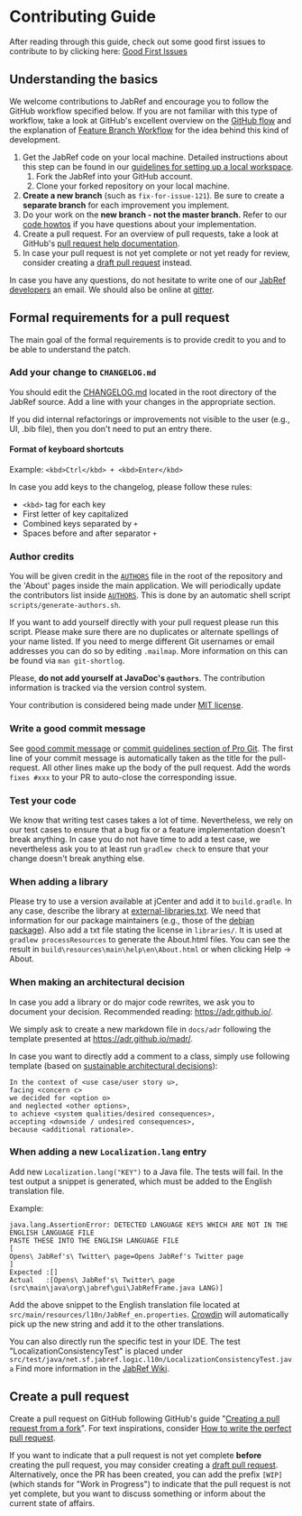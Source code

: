 # Contributing Guide

After reading through this guide, check out some good first issues to contribute to by clicking here: [Good First Issues](https://github.com/JabRef/jabref/issues?q=is%3Aissue+is%3Aopen+label%3A%22good+first+issue%22)

## Understanding the basics

We welcome contributions to JabRef and encourage you to follow the GitHub workflow specified below. If you are not familiar with this type of workflow, take a look at GitHub's excellent overview on the [GitHub flow](https://guides.github.com/introduction/flow/index.html) and the explanation of [Feature Branch Workflow](https://atlassian.com/git/tutorials/comparing-workflows#feature-branch-workflow) for the idea behind this kind of development.

1. Get the JabRef code on your local machine. Detailed instructions about this step can be found in our [guidelines for setting up a local workspace](https://github.com/JabRef/jabref/wiki/Guidelines-for-setting-up-a-local-workspace).
    1. Fork the JabRef into your GitHub account.
    2. Clone your forked repository on your local machine.
2. **Create a new branch** (such as `fix-for-issue-121`). Be sure to create a **separate branch** for each improvement you implement.
3. Do your work on the **new branch - not the master branch.** Refer to our [code howtos](https://github.com/JabRef/jabref/wiki/Code-Howtos) if you have questions about your implementation.
4. Create a pull request. For an overview of pull requests, take a look at GitHub's [pull request help documentation](https://help.github.com/articles/about-pull-requests/).
5. In case your pull request is not yet complete or not yet ready for review, consider creating a [draft pull request](https://github.blog/2019-02-14-introducing-draft-pull-requests/) instead.

In case you have any questions, do not hesitate to write one of our [JabRef developers](https://github.com/orgs/JabRef/teams/developers) an email.
We should also be online at [gitter](https://gitter.im/JabRef/jabref).

## Formal requirements for a pull request

The main goal of the formal requirements is to provide credit to you and to be able to understand the patch.

### Add your change to `CHANGELOG.md`

You should edit the [CHANGELOG.md](CHANGELOG.md) located in the root directory of the JabRef source.
Add a line with your changes in the appropriate section.

If you did internal refactorings or improvements not visible to the user (e.g., UI, .bib file), then you don't need to put an entry there.

#### Format of keyboard shortcuts

Example: `<kbd>Ctrl</kbd> + <kbd>Enter</kbd>`

In case you add keys to the changelog, please follow these rules:

- `<kbd>` tag for each key
- First letter of key capitalized
- Combined keys separated by `+`
- Spaces before and after separator `+`

### Author credits

You will be given credit in the [`AUTHORS`](AUTHORS) file in the root of the repository and the 'About' pages inside the main application.
We will periodically update the contributors list inside [`AUTHORS`](AUTHORS).
This is done by an automatic shell script `scripts/generate-authors.sh`.

If you want to add yourself directly with your pull request please run this script.
Please make sure there are no duplicates or alternate spellings of your name listed.
If you need to merge different Git usernames or email addresses you can do so by editing `.mailmap`.
More information on this can be found via `man git-shortlog`.

Please, **do not add yourself at JavaDoc's `@authors`**.
The contribution information is tracked via the version control system.

Your contribution is considered being made under [MIT license](https://tldrlegal.com/license/mit-license).

### Write a good commit message

See [good commit message] or [commit guidelines section of Pro Git].
The first line of your commit message is automatically taken as the title for the pull-request.
All other lines make up the body of the pull request. Add the words `fixes #xxx` to your PR to auto-close the corresponding issue.

### Test your code

We know that writing test cases takes a lot of time.
Nevertheless, we rely on our test cases to ensure that a bug fix or a feature implementation doesn't break anything.
In case you do not have time to add a test case, we nevertheless ask you to at least run `gradlew check` to ensure that your change doesn't break anything else.

### When adding a library

Please try to use a version available at jCenter and add it to `build.gradle`.
In any case, describe the library at [external-libraries.txt](external-libraries.txt).
We need that information for our package maintainers (e.g., those of the [debian package](https://tracker.debian.org/pkg/jabref)).
Also add a txt file stating the license in `libraries/`.
It is used at `gradlew processResources` to generate the About.html files.
You can see the result in `build\resources\main\help\en\About.html` or when clicking Help -> About.

### When making an architectural decision

In case you add a library or do major code rewrites, we ask you to document your decision.
Recommended reading: <https://adr.github.io/>.

We simply ask to create a new markdown file in `docs/adr` following the template presented at <https://adr.github.io/madr/>.

In case you want to directly add a comment to a class, simply use following template (based on [sustainable architectural decisions](https://www.infoq.com/articles/sustainable-architectural-design-decisions)):

```text
In the context of <use case/user story u>,
facing <concern c>
we decided for <option o>
and neglected <other options>,
to achieve <system qualities/desired consequences>,
accepting <downside / undesired consequences>,
because <additional rationale>.
```

### When adding a new `Localization.lang` entry

Add new `Localization.lang("KEY")` to a Java file.
The tests will fail. In the test output a snippet is generated, which must be added to the English translation file.

Example:

```text
java.lang.AssertionError: DETECTED LANGUAGE KEYS WHICH ARE NOT IN THE ENGLISH LANGUAGE FILE
PASTE THESE INTO THE ENGLISH LANGUAGE FILE
[
Opens\ JabRef's\ Twitter\ page=Opens JabRef's Twitter page
]
Expected :[]
Actual   :[Opens\ JabRef's\ Twitter\ page (src\main\java\org\jabref\gui\JabRefFrame.java LANG)]
```

Add the above snippet to the English translation file located at `src/main/resources/l10n/JabRef_en.properties`.
[Crowdin](http://translate.jabref.org/) will automatically pick up the new string and add it to the other translations.

You can also directly run the specific test in your IDE.
The test "LocalizationConsistencyTest" is placed under `src/test/java/net.sf.jabref.logic.l10n/LocalizationConsistencyTest.java`
Find more information in the [JabRef Wiki](https://github.com/JabRef/jabref/wiki/Code-Howtos#using-localization-correctly).

## Create a pull request

Create a pull request on GitHub following GitHub's guide "[Creating a pull request from a fork](https://help.github.com/en/github/collaborating-with-issues-and-pull-requests/creating-a-pull-request-from-a-fork)".
For text inspirations, consider [How to write the perfect pull request](https://github.com/blog/1943-how-to-write-the-perfect-pull-request).

If you want to indicate that a pull request is not yet complete **before** creating the pull request, you may consider creating a [draft pull request](https://github.blog/2019-02-14-introducing-draft-pull-requests/).
Alternatively, once the PR has been created, you can add the prefix `[WIP]` (which stands for "Work in Progress") to indicate that the pull request is not yet complete, but you want to discuss something or inform about the current state of affairs.

[commit guidelines section of Pro Git]: http://git-scm.com/book/en/Distributed-Git-Contributing-to-a-Project#Commit-Guidelines
[good commit message]: https://github.com/joelparkerhenderson/git_commit_message
